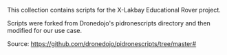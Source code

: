 This collection contains scripts for the X-Lakbay Educational Rover project. 

Scripts were forked from Dronedojo's pidronescripts directory and then modified for our use case.

Source: https://github.com/dronedojo/pidronescripts/tree/master#


